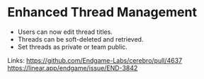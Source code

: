 # Enhanced Thread Management

*   Users can now edit thread titles.
*   Threads can be soft-deleted and retrieved.
*   Set threads as private or team public.

Links:
https://github.com/Endgame-Labs/cerebro/pull/4637
https://linear.app/endgame/issue/END-3842
